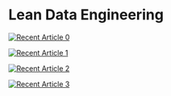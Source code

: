 # Lean Data Engineering
<a target="_blank" href="https://github-readme-medium-recent-article.vercel.app/medium/@alejandro-colocho/0"><img src="https://github-readme-medium-recent-article.vercel.app/medium/@alejandro-colocho/0" alt="Recent Article 0"> 

<a target="_blank" href="https://github-readme-medium-recent-article.vercel.app/medium/@alejandro-colocho/1"><img src="https://github-readme-medium-recent-article.vercel.app/medium/@alejandro-colocho/1" alt="Recent Article 1"> 

<a target="_blank" href="https://github-readme-medium-recent-article.vercel.app/medium/@alejandro-colocho/2"><img src="https://github-readme-medium-recent-article.vercel.app/medium/@alejandro-colocho/2" alt="Recent Article 2"> 

<a target="_blank" href="https://github-readme-medium-recent-article.vercel.app/medium/@alejandro-colocho/3"><img src="https://github-readme-medium-recent-article.vercel.app/medium/@alejandro-colocho/3" alt="Recent Article 3"> 
